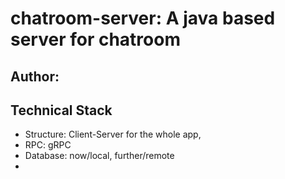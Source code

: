 # chatroom-server: A java based server for chatroom

## Author:


## Technical Stack
- Structure: Client-Server for the whole app, 
- RPC: gRPC
- Database: now/local, further/remote
- 